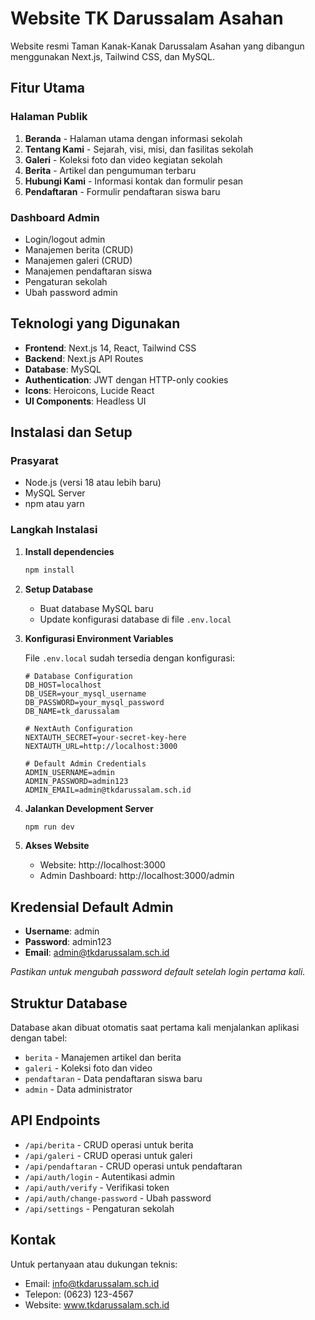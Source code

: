 # Website TK Darussalam Asahan

Website resmi Taman Kanak-Kanak Darussalam Asahan yang dibangun menggunakan Next.js, Tailwind CSS, dan MySQL.

## Fitur Utama

### Halaman Publik
1. **Beranda** - Halaman utama dengan informasi sekolah
2. **Tentang Kami** - Sejarah, visi, misi, dan fasilitas sekolah
3. **Galeri** - Koleksi foto dan video kegiatan sekolah
4. **Berita** - Artikel dan pengumuman terbaru
5. **Hubungi Kami** - Informasi kontak dan formulir pesan
6. **Pendaftaran** - Formulir pendaftaran siswa baru

### Dashboard Admin
- Login/logout admin
- Manajemen berita (CRUD)
- Manajemen galeri (CRUD)
- Manajemen pendaftaran siswa
- Pengaturan sekolah
- Ubah password admin

## Teknologi yang Digunakan

- **Frontend**: Next.js 14, React, Tailwind CSS
- **Backend**: Next.js API Routes
- **Database**: MySQL
- **Authentication**: JWT dengan HTTP-only cookies
- **Icons**: Heroicons, Lucide React
- **UI Components**: Headless UI

## Instalasi dan Setup

### Prasyarat
- Node.js (versi 18 atau lebih baru)
- MySQL Server
- npm atau yarn

### Langkah Instalasi

1. **Install dependencies**
   ```bash
   npm install
   ```

2. **Setup Database**
   - Buat database MySQL baru
   - Update konfigurasi database di file `.env.local`

3. **Konfigurasi Environment Variables**
   
   File `.env.local` sudah tersedia dengan konfigurasi:
   ```env
   # Database Configuration
   DB_HOST=localhost
   DB_USER=your_mysql_username
   DB_PASSWORD=your_mysql_password
   DB_NAME=tk_darussalam
   
   # NextAuth Configuration
   NEXTAUTH_SECRET=your-secret-key-here
   NEXTAUTH_URL=http://localhost:3000
   
   # Default Admin Credentials
   ADMIN_USERNAME=admin
   ADMIN_PASSWORD=admin123
   ADMIN_EMAIL=admin@tkdarussalam.sch.id
   ```

4. **Jalankan Development Server**
   ```bash
   npm run dev
   ```

5. **Akses Website**
   - Website: http://localhost:3000
   - Admin Dashboard: http://localhost:3000/admin

## Kredensial Default Admin

- **Username**: admin
- **Password**: admin123
- **Email**: admin@tkdarussalam.sch.id

*Pastikan untuk mengubah password default setelah login pertama kali.*

## Struktur Database

Database akan dibuat otomatis saat pertama kali menjalankan aplikasi dengan tabel:
- `berita` - Manajemen artikel dan berita
- `galeri` - Koleksi foto dan video
- `pendaftaran` - Data pendaftaran siswa baru
- `admin` - Data administrator

## API Endpoints

- `/api/berita` - CRUD operasi untuk berita
- `/api/galeri` - CRUD operasi untuk galeri
- `/api/pendaftaran` - CRUD operasi untuk pendaftaran
- `/api/auth/login` - Autentikasi admin
- `/api/auth/verify` - Verifikasi token
- `/api/auth/change-password` - Ubah password
- `/api/settings` - Pengaturan sekolah

## Kontak

Untuk pertanyaan atau dukungan teknis:
- Email: info@tkdarussalam.sch.id
- Telepon: (0623) 123-4567
- Website: www.tkdarussalam.sch.id
